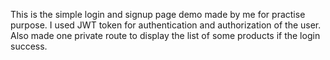 This is the simple login and signup page demo made by me for practise purpose.
I used JWT token for authentication and authorization of the user.
Also made one private route to display the list of some products if the login success.
